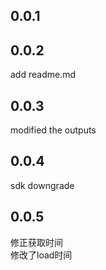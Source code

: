 ## 0.0.1

## 0.0.2
  add readme.md

## 0.0.3
  modified the outputs

## 0.0.4
  sdk downgrade

## 0.0.5
  修正获取时间  
  修改了load时间
